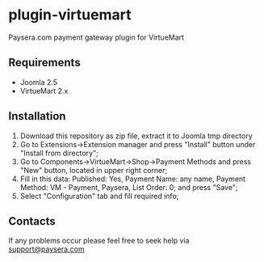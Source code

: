 plugin-virtuemart
=================

Paysera.com payment gateway plugin for VirtueMart

Requirements
------------

- Joomla 2.5
- VirtueMart 2.x

Installation
------------

1. Download this repository as zip file, extract it to Joomla tmp directory
2. Go to Extensions->Extension manager and press "Install" button under
   "Install from directory";
3. Go to Components->VirtueMart->Shop->Payment Methods and press "New" button,
   located in upper right corner;
4. Fill in this data: Published: Yes, Payment Name: any name,
   Payment Method: VM - Payment, Paysera, List Order: 0; and press "Save";
5. Select "Configuration" tab and fill required info;

Contacts
--------

If any problems occur please feel free to seek help via support@paysera.com
